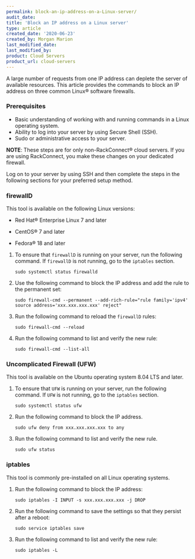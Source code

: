 ```yaml
---
permalink: block-an-ip-address-on-a-Linux-server/
audit_date:
title: 'Block an IP address on a Linux server'
type: article
created_date: '2020-06-23'
created_by: Morgan Marion
last_modified_date:
last_modified_by:
product: Cloud Servers
product_url: cloud-servers
---
```



A large number of requests from one IP address can deplete the server of available resources. This
article provides the commands to block an IP address on three common Linux&reg; software firewalls.

### Prerequisites

- Basic understanding of working with and running commands in a Linux operating system.
- Ability to log into your server by using Secure Shell (SSH).
- Sudo or administrative access to your server.

**NOTE**: These steps are for only non-RackConnect&reg; cloud servers. If you are using RackConnect, you
make these changes on your dedicated firewall. 

Log on to your server by using SSH and then complete the steps in the following sections for your preferred
setup method.

### firewallD

This tool is available on the following Linux versions:

- Red Hat&reg; Enterprise Linux 7 and later

- CentOS&reg; 7 and later

- Fedora&reg; 18 and later

1. To ensure that `firewallD` is running on your server, run the following command. If `firewallD`
   is not running, go to the `iptables` section.

       sudo systemctl status firewalld

2. Use the following command to block the IP address and add the rule to the permanent set:

       sudo firewall-cmd --permanent --add-rich-rule="rule family='ipv4' source address='xxx.xxx.xxx.xxx' reject"

3. Run the following command to reload the `firewallD` rules:

       sudo firewall-cmd --reload

4. Run the following command to list and verify the new rule:

       sudo firewall-cmd --list-all

### Uncomplicated Firewall (UFW)

This tool is available on the Ubuntu operating system 8.04 LTS and later.

1. To ensure that `UFW` is running on your server, run the following command. If `UFW` is not running,
   go to the `iptables` section.

       sudo systemctl status ufw

2. Run the following command to block the IP address.

       sudo ufw deny from xxx.xxx.xxx.xxx to any

3. Run the following command to list and verify the new rule.

       sudo ufw status

### iptables

This tool is commonly pre-installed on all Linux operating systems.

1. Run the following command to block the IP address:

       sudo iptables -I INPUT -s xxx.xxx.xxx.xxx -j DROP

2. Run the following command to save the settings so that they persist after a reboot:

       sudo service iptables save

3. Run the following command to list and verify the new rule:

       sudo iptables -L

